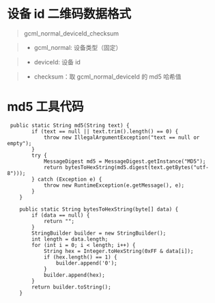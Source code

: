 # 设备 id 二维码数据格式

> gcml_normal_deviceId_checksum

> - gcml_normal: 设备类型（固定）

> - deviceId: 设备 id

> - checksum：取 gcml_normal_deviceId 的 md5 哈希值

# md5 工具代码

```
 public static String md5(String text) {
        if (text == null || text.trim().length() == 0) {
            throw new IllegalArgumentException("text == null or empty");
        }
        try {
            MessageDigest md5 = MessageDigest.getInstance("MD5");
            return bytesToHexString(md5.digest(text.getBytes("utf-8")));
        } catch (Exception e) {
            throw new RuntimeException(e.getMessage(), e);
        }
    }

    public static String bytesToHexString(byte[] data) {
        if (data == null) {
            return "";
        }
        StringBuilder builder = new StringBuilder();
        int length = data.length;
        for (int i = 0; i < length; i++) {
            String hex = Integer.toHexString(0xFF & data[i]);
            if (hex.length() == 1) {
                builder.append('0');
            }
            builder.append(hex);
        }
        return builder.toString();
    }
```
